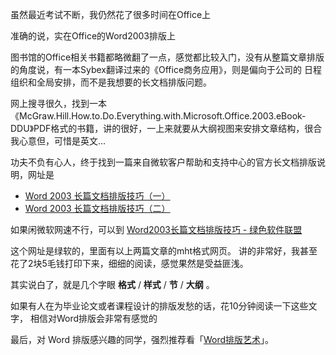 

虽然最近考试不断，我仍然花了很多时间在Office上

准确的说，实在Office的Word2003排版上

图书馆的Office相关书籍都略微翻了一点，感觉都比较入门，没有从整篇文章排版的角度说，有一本Sybex翻译过来的《Office商务应用》，则是偏向于公司的
日程组织和全局安排，而不是我想要的长文档排版问题。

网上搜寻很久，找到一本《McGraw.Hill.How.to.Do.Everything.with.Microsoft.Office.2003.eBook-
DDU》PDF格式的书籍，讲的很好，一上来就要从大纲视图来安排文章结构，很合我心意但，可惜是英文...

功夫不负有心人，终于找到一篇来自微软客户帮助和支持中心的官方长文档排版说明，网址是

- [Word 2003 长篇文档排版技巧（一）](https://support.microsoft.com/zh-cn/help/890700)
- [Word 2003 长篇文档排版技巧（二）](https://support.microsoft.com/zh-cn/help/890701)

如果闲微软网速不行，可以到
[Word2003长篇文档排版技巧 - 绿色软件联盟](http://www.xdowns.com/soft/188/215/2006/Soft_27802.html)

这个网址是绿软的，里面有以上两篇文章的mht格式网页。
讲的非常好，我甚至花了2块5毛钱打印下来，细细的阅读，感觉果然是受益匪浅。

其实说白了，就是几个字眼 **格式** / **样式** / **节** / **大纲** 。

如果有人在为毕业论文或者课程设计的排版发愁的话，花10分钟阅读一下这些文字，
相信对Word排版会非常有感觉的

最后，对 Word 排版感兴趣的同学，强烈推荐看「[Word排版艺术](https://book.douban.com/subject/1193565/)」。

